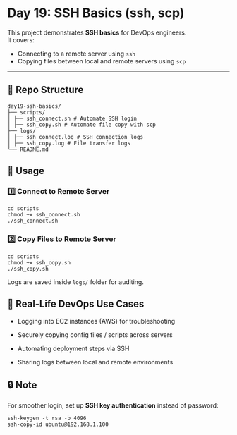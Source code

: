 # Day 19: SSH Basics (ssh, scp)

This project demonstrates **SSH basics** for DevOps engineers.  
It covers:
- Connecting to a remote server using `ssh`
- Copying files between local and remote servers using `scp`

---

## 📂 Repo Structure
```
day19-ssh-basics/
├── scripts/
│ ├── ssh_connect.sh # Automate SSH login
│ ├── ssh_copy.sh # Automate file copy with scp
├── logs/
│ ├── ssh_connect.log # SSH connection logs
│ ├── ssh_copy.log # File transfer logs
└── README.md
```
## 🚀 Usage
### 1️⃣ Connect to Remote Server
```
cd scripts
chmod +x ssh_connect.sh
./ssh_connect.sh
```
### 2️⃣ Copy Files to Remote Server
```
cd scripts
chmod +x ssh_copy.sh
./ssh_copy.sh
```
Logs are saved inside `logs/` folder for auditing.

## 📌 Real-Life DevOps Use Cases
- Logging into EC2 instances (AWS) for troubleshooting

- Securely copying config files / scripts across servers

- Automating deployment steps via SSH

- Sharing logs between local and remote environments

## 🔒 Note
For smoother login, set up **SSH key authentication** instead of password:
```
ssh-keygen -t rsa -b 4096
ssh-copy-id ubuntu@192.168.1.100
```
